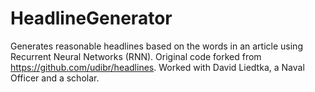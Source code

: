 # HeadlineGenerator
Generates reasonable headlines based on the words in an article using Recurrent Neural Networks (RNN). Original code forked from https://github.com/udibr/headlines. Worked with David Liedtka, a Naval Officer and a scholar.
